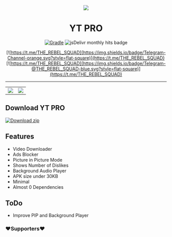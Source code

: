 <p align="center">
<img src='https://raw.githubusercontent.com/prateek-chaubey/YTPro/main/.github/img/ytp.gif'  >
</p>
<h1 align=center>YT PRO </h1>

<div align="center">

[![Gradle](https://github.com/prateek-chaubey/YTPro/actions/workflows/gradle.yml/badge.svg)](https://github.com/prateek-chaubey/YTPro/actions/workflows/gradle.yml)
<img alt="jsDelivr monthly hits badge" src="https://data.jsdelivr.com/v1/package/gh/prateek-chaubey/YTPro/badge">

[![https://t.me/THE_REBEL_SQUAD](https://img.shields.io/badge/Telegram-Channel-orange.svg?style=flat-square)](https://t.me/THE_REBEL_SQUAD)
[![https://t.me/THE_REBEL_SQUAD](https://img.shields.io/badge/Telegram-@THE_REBEL_SQUAD-blue.svg?style=flat-square)](https://t.me/THE_REBEL_SQUAD)

</div>

---


| | |
|:--:|:--:| 
|<img src='https://raw.githubusercontent.com/prateek-chaubey/YTPro/main/.github/img/ytpro3.png'  > | <img src='https://raw.githubusercontent.com/prateek-chaubey/YTPro/main/.github/img/ytpro2.png'  > |


## Download YT PRO

[![Download zip](https://custom-icon-badges.herokuapp.com/badge/-Download-ff0000?style=for-the-badge&logo=download&logoColor=white "Download Apk")](https://github.com/THE-REBEL-SQUAD/YoutubPremium/Download/YouTube.apk)

## Features
 * Video Downloader
 * Ads Blocker
 * Picture in Picture Mode
 * Shows Number of Dislikes
 * Background Audio Player
 * APK size under 30KB
 * Minimal
 * Almost 0 Dependencies

## ToDo
 * Improve PIP and Background Player


### ❤️Supporters❤️
